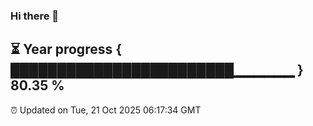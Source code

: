 ### Hi there 👋
⏳ Year progress { ████████████████████████▁▁▁▁▁▁ } 80.35 %
---
⏰ Updated on Tue, 21 Oct 2025 06:17:34 GMT

